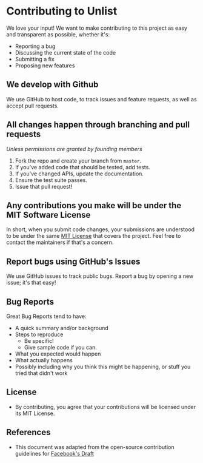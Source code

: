 # Contributing to Unlist 
We love your input! We want to make contributing to this project as easy and transparent as possible, whether it's:
* Reporting a bug
* Discussing the current state of the code
* Submitting a fix
* Proposing new features

## We develop with Github
We use GitHub to host code, to track issues and feature requests, as well as accept pull requests.

## All changes happen through branching and pull requests
_Unless permissions are granted by founding members_

1. Fork the repo and create your branch from ```master```.
2. If you've added code that should be tested, add tests.
3. If you've changed APIs, update the documentation.
4. Ensure the test suite passes.
4. Issue that pull request!

## Any contributions you make will be under the MIT Software License
In short, when you submit code changes, your submissions are understood to be under the same [MIT License](https://choosealicense.com/licenses/mit/) that covers the project. Feel free to contact the maintainers if that's a concern.

## Report bugs using GitHub's Issues
We use GitHub issues to track public bugs. Report a bug by opening a new issue; it's that easy!

## Bug Reports 
Great Bug Reports tend to have:
* A quick summary and/or background
* Steps to reproduce
  * Be specific!
  * Give sample code if you can.
* What you expected would happen
* What actually happens
* Possibly including why you think this might be happening, or stuff you tried that didn't work

## License 
* By contributing, you agree that your contributions will be licensed under its MIT License.

## References
* This document was adapted from the open-source contribution guidelines for [Facebook's Draft](https://github.com/facebook/draft-js/blob/a9316a723f9e918afde44dea68b5f9f39b7d9b00/CONTRIBUTING.md)
